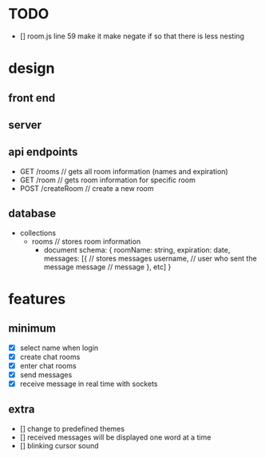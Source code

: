 # TODO
- [] room.js line 59 make it make negate if so that there is less nesting

# design
## front end
## server

## api endpoints
- GET /rooms            // gets all room information (names and expiration)
- GET /room             // gets room information for specific room
- POST /createRoom      // create a new room

## database
- collections
    - rooms // stores room information
        - document schema:
        {
            roomName: string,
            expiration: date,
            messages: [{    // stores messages
                username,   // user who sent the message
                message     // message
            }, etc]
        }

# features
## minimum
- [x] select name when login
- [x] create chat rooms
- [x] enter chat rooms
- [x] send messages
- [x] receive message in real time with sockets

## extra
- [] change to predefined themes
- [] received messages will be displayed one word at a time
- [] blinking cursor sound